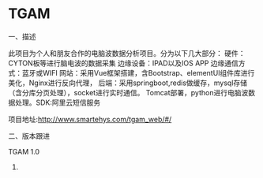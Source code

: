 # TGAM

一、描述

此项目为个人和朋友合作的电脑波数据分析项目。分为以下几大部分：
硬件：CYTON板等进行脑电波的数据采集
边缘设备：IPAD以及IOS APP
边缘通信方式：蓝牙或WIFI
网站：采用Vue框架搭建，含Bootstrap、elementUI组件库进行美化，Nginx进行反向代理，
后端：采用springboot,redis做缓存，mysql存储（含分库分页处理），socket进行实时通信。
Tomcat部署，python进行电脑波数据处理。SDK:阿里云短信服务

项目地址:http://www.smartehys.com/tgam_web/#/

二、版本跟进

TGAM 1.0



1.

